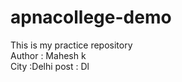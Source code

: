 # apnacollege-demo
This is my practice repository
<br>
Author : Mahesh k
<br>
City :Delhi 
post : Dl